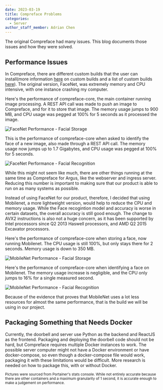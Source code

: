 ```yaml
---
date: 2023-03-19
title: Compreface Problems
categories:
  - Server
author_staff_member: Adrian Chen
---
```


The original Compreface had many issues. This blog documents those issues and how they were solved. 

## Performance Issues

In Compreface, there are different custom builds that the user can install(more information [here](https://github.com/exadel-inc/CompreFace/blob/master/docs/Custom-builds.md) on custom builds and a list of custom builds [here](https://github.com/exadel-inc/CompreFace/blob/master/custom-builds/README.md)). The original version, FaceNet, was extremely memory and CPU intensive, with one instance crashing my computer. 

Here's the performance of compreface-core, the main container running image processing. A REST API call was made to push an image to Compreface, and for it to store that image. The memory usage jumps to 900 MB, and CPU usage was pegged at 100% for 5 seconds as it processed the image. 

![FaceNet Performance - Facial Storage](https://i.imgur.com/7s2sEs6.png)

This is the performance of compreface-core when asked to identify the face of a new image, also made through a REST API call. The memory usage now jumps up to 1.7 Gigabytes, and CPU usage was pegged at 100% for 5 seconds. 

![FaceNet Performance - Facial Recognition](https://i.imgur.com/7GfSbwo.png)

While this might not seem like much, there are other things running at the same time as Compreface for Argus, like the webserver and ingress server. Reducing this number is important to making sure that our product is able to run on as many systems as possible. 

Instead of using FaceNet for our product, therefore, I decided that using Mobilenet, a more lightweight version, would help to reduce the CPU and memory usage. While the Face recogintion model and accuracy is worse in certain datasets, the overall accuracy is still good enough. The change to AVX2 instructions is also not a huge concern, as it has been supported by Intel processors since Q2 2013 Haswell processors, and AMD Q2 2015 Excavator processors. 

Here's the performance of compreface-core when storing a face, now running Mobilenet. The CPU usage is still 100%, but only stays there for 2 seconds. Memory usage is down to 350 MB. 

![MobileNet Performance - Facial Storage](https://i.imgur.com/f2nlQRy.png)

Here's the performance of compreface-core when identifying a face on Mobilenet. The memory usage increase is negligible, and the CPU only jumps to 16% for a single measured second. 

![MobileNet Performance - Facial Recognition](https://i.imgur.com/5d6SgVr.png)

Because of the evidence that proves that MobileNet uses a lot less resources for almost the same performance, that is the build we will be using in our project. 

## Packaging Something that Needs Docker

Currently, the doorbell and server use Python as the backend and ReactJS as the frontend. Packaging and deploying the doorbell code should not be hard, but Compreface requires multiple Docker instances to work. The possible server computer might not have a Docker environment or have docker-compose, so even though a docker-compose file would work, packaging it with these limitations would be difficult. More research is needed on how to package this, with or without Docker. 

<sub>Pictures were sourced from Portainer's stats console. While not entirely accurate because there are other containers and a maximum granularity of 1 second, it is accurate enough to make a judgement on performance. </sub>